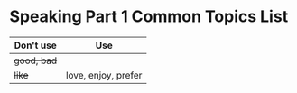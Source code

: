 # Speaking Part 1 Common Topics List
| Don't use     | Use           |
| ------------- |:-------------:|
| ~~good, bad~~ |               |
| ~~like~~ | love, enjoy, prefer |